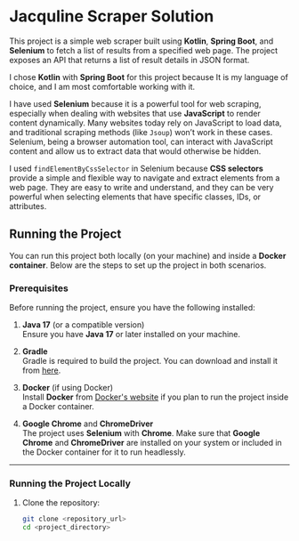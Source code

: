 # Jacquline Scraper Solution

This project is a simple web scraper built using **Kotlin**, **Spring Boot**, and **Selenium** to fetch a list of results from a specified web page. The project exposes an API that returns a list of result details in JSON format.

I chose **Kotlin** with **Spring Boot** for this project because It is my language of choice, and I am most comfortable working with it.

I have used **Selenium** because it is a powerful tool for web scraping, especially when dealing with websites that use **JavaScript** to render content dynamically. Many websites today rely on JavaScript to load data, and traditional scraping methods (like `Jsoup`) won’t work in these cases. Selenium, being a browser automation tool, can interact with JavaScript content and allow us to extract data that would otherwise be hidden.

I used `findElementByCssSelector` in Selenium because **CSS selectors** provide a simple and flexible way to navigate and extract elements from a web page. They are easy to write and understand, and they can be very powerful when selecting elements that have specific classes, IDs, or attributes.

## Running the Project

You can run this project both locally (on your machine) and inside a **Docker container**. Below are the steps to set up the project in both scenarios.

### Prerequisites

Before running the project, ensure you have the following installed:

1. **Java 17** (or a compatible version)  
   Ensure you have **Java 17** or later installed on your machine.

2. **Gradle**  
   Gradle is required to build the project. You can download and install it from [here](https://gradle.org/install/).

3. **Docker** (if using Docker)  
   Install **Docker** from [Docker's website](https://www.docker.com/get-started) if you plan to run the project inside a Docker container.

4. **Google Chrome** and **ChromeDriver**  
   The project uses **Selenium** with **Chrome**. Make sure that **Google Chrome** and **ChromeDriver** are installed on your system or included in the Docker container for it to run headlessly.

---

### Running the Project Locally

1. Clone the repository:
   ```bash
   git clone <repository_url>
   cd <project_directory>